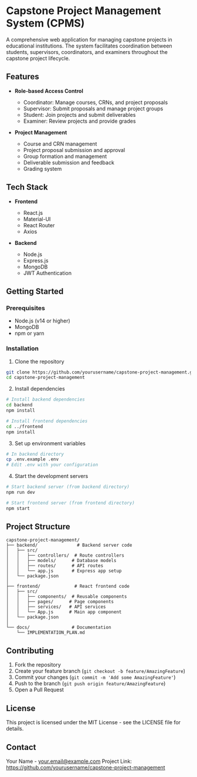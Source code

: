 # Capstone Project Management System (CPMS)

A comprehensive web application for managing capstone projects in educational institutions. The system facilitates coordination between students, supervisors, coordinators, and examiners throughout the capstone project lifecycle.

## Features

- **Role-based Access Control**
  - Coordinator: Manage courses, CRNs, and project proposals
  - Supervisor: Submit proposals and manage project groups
  - Student: Join projects and submit deliverables
  - Examiner: Review projects and provide grades

- **Project Management**
  - Course and CRN management
  - Project proposal submission and approval
  - Group formation and management
  - Deliverable submission and feedback
  - Grading system

## Tech Stack

- **Frontend**
  - React.js
  - Material-UI
  - React Router
  - Axios

- **Backend**
  - Node.js
  - Express.js
  - MongoDB
  - JWT Authentication

## Getting Started

### Prerequisites

- Node.js (v14 or higher)
- MongoDB
- npm or yarn

### Installation

1. Clone the repository
```bash
git clone https://github.com/yourusername/capstone-project-management.git
cd capstone-project-management
```

2. Install dependencies
```bash
# Install backend dependencies
cd backend
npm install

# Install frontend dependencies
cd ../frontend
npm install
```

3. Set up environment variables
```bash
# In backend directory
cp .env.example .env
# Edit .env with your configuration
```

4. Start the development servers
```bash
# Start backend server (from backend directory)
npm run dev

# Start frontend server (from frontend directory)
npm start
```

## Project Structure

```
capstone-project-management/
├── backend/               # Backend server code
│   ├── src/
│   │   ├── controllers/  # Route controllers
│   │   ├── models/      # Database models
│   │   ├── routes/      # API routes
│   │   └── app.js       # Express app setup
│   └── package.json
│
├── frontend/             # React frontend code
│   ├── src/
│   │   ├── components/  # Reusable components
│   │   ├── pages/      # Page components
│   │   ├── services/   # API services
│   │   └── App.js      # Main app component
│   └── package.json
│
└── docs/                # Documentation
    └── IMPLEMENTATION_PLAN.md
```

## Contributing

1. Fork the repository
2. Create your feature branch (`git checkout -b feature/AmazingFeature`)
3. Commit your changes (`git commit -m 'Add some AmazingFeature'`)
4. Push to the branch (`git push origin feature/AmazingFeature`)
5. Open a Pull Request

## License

This project is licensed under the MIT License - see the LICENSE file for details.

## Contact

Your Name - your.email@example.com
Project Link: https://github.com/yourusername/capstone-project-management 